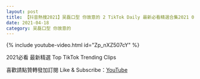 ```yaml
---
layout: post
title: 【抖音熱搜2021】吴磊口型 你故意的 2 TikTok Daily 最新必看精選合集2021 04 18
date: 2021-04-18
category: 吴磊口型 你故意的
---
```


{% include youtube-video.html id="Zp_nXZ507cY" %}

2021必看 最新精選 Top TikTok Trending Clips

喜歡請點贊轉發加訂閱 Like & Subscribe：[YouTube](https://www.youtube.com/channel/UCAoR7VcanIPd04uEq_GIylA/videos)

